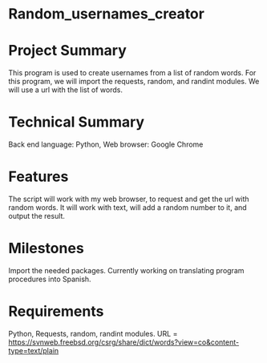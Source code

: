 # Random_usernames_creator

# Project Summary
This program is used to create usernames from a list of random words.
For this program, we will import the requests, random, and randint modules.
We will use a url with the list of words.

# Technical Summary
Back end language: Python, 
Web browser: Google Chrome

# Features
The script will work with my web browser, to request and get the url with
random words. It will work with text, will add a random number to it, and
output the result.

# Milestones
Import the needed packages.
Currently working on translating program procedures into Spanish.

# Requirements
Python, 
Requests, random, randint modules.
URL = https://svnweb.freebsd.org/csrg/share/dict/words?view=co&content-type=text/plain
